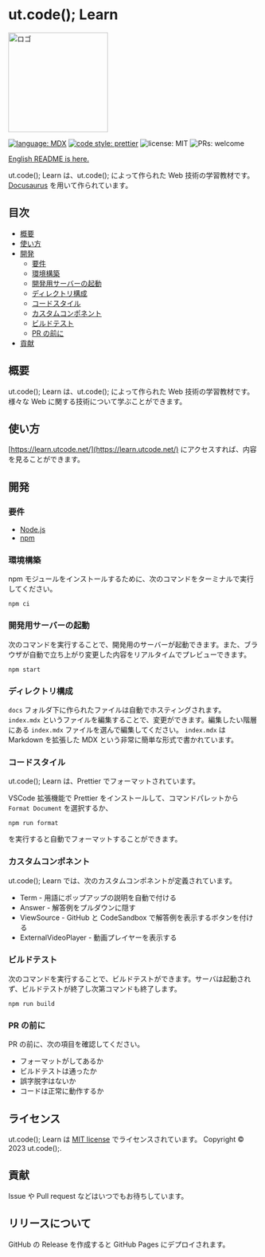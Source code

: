 # ut.code(); Learn

<img alt="ロゴ" src="./static/img/logo.svg" height="200px" />

[![language: MDX](https://img.shields.io/badge/MDX-1B1F24.svg?logo=mdx)](https://mdxjs.com/)
[![code style: prettier](https://img.shields.io/badge/code_style-prettier-ff69b4.svg?style=flat-square)](https://github.com/prettier/prettier)
![license: MIT](https://img.shields.io/badge/license-MIT-informational.svg)
![PRs: welcome](https://img.shields.io/badge/PRs-welcome-brightgreen.svg)

[English README is here.](./README-en.md)

ut.code(); Learn は、ut.code(); によって作られた Web 技術の学習教材です。[Docusaurus](https://docusaurus.io/) を用いて作られています。

## 目次

- [概要](#概要)
- [使い方](#使い方)
- [開発](#開発)
  - [要件](#要件)
  - [環境構築](#環境構築)
  - [開発用サーバーの起動](#開発用サーバーの起動)
  - [ディレクトリ構成](#ディレクトリ構成)
  - [コードスタイル](#コードスタイル)
  - [カスタムコンポネント](#カスタムコンポネント)
  - [ビルドテスト](#ビルドテスト)
  - [PR の前に](#pr-の前に)
- [貢献](#貢献)

## 概要

ut.code(); Learn は、ut.code(); によって作られた Web 技術の学習教材です。
様々な Web に関する技術について学ぶことができます。

## 使い方

[https://learn.utcode.net/](https://learn.utcode.net/) にアクセスすれば、内容を見ることができます。

## 開発

### 要件

- [Node.js](https://nodejs.org/ja/)
- [npm](https://www.npmjs.com/)

### 環境構築

npm モジュールをインストールするために、次のコマンドをターミナルで実行してください。

```shell
npm ci
```

### 開発用サーバーの起動

次のコマンドを実行することで、開発用のサーバーが起動できます。また、ブラウザが自動で立ち上がり変更した内容をリアルタイムでプレビューできます。

```shell
npm start
```

### ディレクトリ構成

`docs` フォルダ下に作られたファイルは自動でホスティングされます。
`index.mdx` というファイルを編集することで、変更ができます。編集したい階層にある `index.mdx` ファイルを選んで編集してください。
`index.mdx` は Markdown を拡張した MDX という非常に簡単な形式で書かれています。

### コードスタイル

ut.code(); Learn は、Prettier でフォーマットされています。

VSCode 拡張機能で Prettier をインストールして、コマンドパレットから `Format Document` を選択するか、

```shell
npm run format
```

を実行すると自動でフォーマットすることができます。

### カスタムコンポネント

ut.code(); Learn では、次のカスタムコンポネントが定義されています。

- Term - 用語にポップアップの説明を自動で付ける
- Answer - 解答例をプルダウンに隠す
- ViewSource - GitHub と CodeSandbox で解答例を表示するボタンを付ける
- ExternalVideoPlayer - 動画プレイヤーを表示する

### ビルドテスト

次のコマンドを実行することで、ビルドテストができます。サーバは起動されず、ビルドテストが終了し次第コマンドも終了します。

```shell
npm run build
```

### PR の前に

PR の前に、次の項目を確認してください。

- フォーマットがしてあるか
- ビルドテストは通ったか
- 誤字脱字はないか
- コードは正常に動作するか

## ライセンス

ut.code(); Learn は [MIT license](https://github.com/ut-code/utcode-learn/blob/master/LICENSE) でライセンスされています。
Copyright © 2023 ut.code();.

## 貢献

Issue や Pull request などはいつでもお待ちしています。

## リリースについて

GitHub の Release を作成すると GitHub Pages にデプロイされます。
